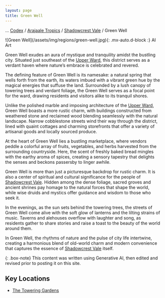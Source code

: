 ```yaml
---
layout: page
title: Green Well
---
```

<span class="breadcrumbs" markdown="1">... [Codex](/codex) / [Arajaale Tropics](/codex/regions/arajaale-tropics) / [Shadowcrest Vale](/codex/regions/shadowcrest-vale) / Green Well</span>
<div class="position-placeholder" markdown="1">
![Green Well](/assets/img/regions/green-well.jpg){: .mx-auto.d-block :}
<span class="ai-img">AI Art</span>
</div>

Green Well exudes an aura of mystique and tranquility amidst the bustling city. Situated just southeast of the [Upper Ward](/codex/regions/upper-ward), this district serves as a verdant haven where nature’s embrace is celebrated and revered.

The defining feature of Green Well is its namesake: a natural spring that wells forth from the earth, its waters imbued with a vibrant green hue by the magical energies that suffuse the land. Surrounded by a lush canopy of towering trees and verdant foliage, the Green Well serves as a focal point for the ward, drawing residents and visitors alike to its tranquil shores.

Unlike the polished marble and imposing architecture of the [Upper Ward](/codex/regions/upper-ward), Green Well boasts a more rustic charm, with buildings constructed from weathered stone and reclaimed wood blending seamlessly with the natural landscape. Narrow cobblestone streets wind their way through the district, lined with quaint cottages and charming storefronts that offer a variety of artisanal goods and locally sourced produce.

At the heart of Green Well lies a bustling marketplace, where vendors peddle a colorful array of fruits, vegetables, and herbs harvested from the surrounding countryside. Here, the scent of freshly baked bread mingles with the earthy aroma of spices, creating a sensory tapestry that delights the senses and beckons passersby to linger awhile.

Green Well is more than just a picturesque backdrop for rustic charm. It is also a center of spiritual and cultural significance for the people of [Shadowcrest Vale](/codex/regions/shadowcrest-vale). Hidden among the dense foliage, sacred groves and ancient shrines pay homage to the natural forces that shape the world, while wise druids and mystics offer guidance and wisdom to those who seek it.

In the evenings, as the sun sets behind the towering trees, the streets of Green Well come alive with the soft glow of lanterns and the lilting strains of music. Taverns and alehouses overflow with laughter and song, as residents gather to share stories and raise a toast to the beauty of the world around them.

In Green Well, the rhythms of nature and the pulse of city life intertwine, creating a harmonious blend of old-world charm and modern convenience that captures the essence of [Shadowcrest Vale](/codex/regions/shadowcrest-vale) itself.

{: .box-note}
This content was written using Generative AI, then edited and revised prior to posting it on this site.

## Key Locations

- [The Towering Gardens](/codex/regions/the-towering-gardens)